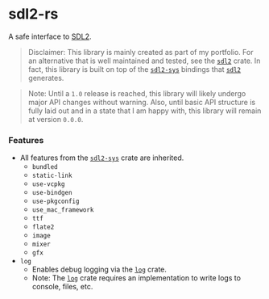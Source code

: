 [SDL2]: https://github.com/libsdl-org/SDL/tree/SDL2
[sdl2]: https://github.com/Rust-SDL2/rust-sdl2
[sdl2-sys]: https://github.com/Rust-SDL2/rust-sdl2/tree/master/sdl2-sys
[log]: https://github.com/rust-lang/log

# sdl2-rs
A safe interface to [SDL2][SDL2].

> Disclaimer: This library is mainly created as part of my portfolio. For an alternative
> that is well maintained and tested, see the [`sdl2`][sdl2] crate. 
> In fact, this library is built on top of the [`sdl2-sys`][sdl2-sys] bindings that
> [`sdl2`][sdl2] generates.

> Note: Until a `1.0` release is reached, this library will likely undergo major API changes
> without warning. Also, until basic API structure is fully laid out and in a state that I
> am happy with, this library will remain at version `0.0.0`.

### Features 
- All features from the [`sdl2-sys`][sdl2-sys] crate are inherited.
  - `bundled`
  - `static-link`
  - `use-vcpkg`
  - `use-bindgen`
  - `use-pkgconfig`
  - `use_mac_framework`
  - `ttf`
  - `flate2`
  - `image`
  - `mixer`
  - `gfx`
- `log`
  - Enables debug logging via the [`log`][log] crate.
  - Note: The [`log`][log] crate requires an implementation
    to write logs to console, files, etc.